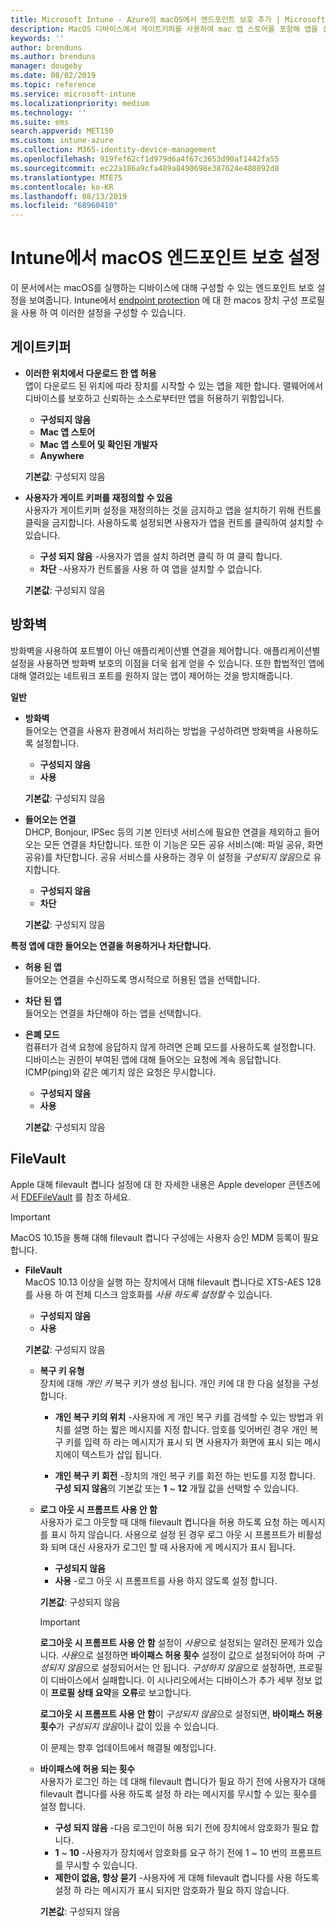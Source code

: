 ```yaml
---
title: Microsoft Intune - Azure의 macOS에서 엔드포인트 보호 추가 | Microsoft Docs
description: MacOS 디바이스에서 게이트키퍼를 사용하여 mac 앱 스토어를 포함해 앱을 설치할 수 있는 위치를 결정합니다. 또한 Microsoft Intune을 사용하여 방화벽이 특정 앱을 허용하도록 구성하거나 사용하도록 설정하고, 특정 앱을 차단하고, 은폐 모드를 사용하고 특정 유형의 들어오는 연결을 차단합니다.
keywords: ''
author: brenduns
ms.author: brenduns
manager: dougeby
ms.date: 08/02/2019
ms.topic: reference
ms.service: microsoft-intune
ms.localizationpriority: medium
ms.technology: ''
ms.suite: ems
search.appverid: MET150
ms.custom: intune-azure
ms.collection: M365-identity-device-management
ms.openlocfilehash: 919fef62cf1d979d6a4f67c3653d90af1442fa55
ms.sourcegitcommit: ec22a186a9cfa489a8490698e387624e480892d8
ms.translationtype: MTE75
ms.contentlocale: ko-KR
ms.lasthandoff: 08/13/2019
ms.locfileid: "68960410"
---
```

# <a name="macos-endpoint-protection-settings-in-intune"></a>Intune에서 macOS 엔드포인트 보호 설정  

이 문서에서는 macOS를 실행하는 디바이스에 대해 구성할 수 있는 엔드포인트 보호 설정을 보여줍니다. Intune에서 [endpoint protection](endpoint-protection-configure.md) 에 대 한 macos 장치 구성 프로필을 사용 하 여 이러한 설정을 구성할 수 있습니다.  

## <a name="gatekeeper"></a>게이트키퍼  

- **이러한 위치에서 다운로드 한 앱 허용**  
  앱이 다운로드 된 위치에 따라 장치를 시작할 수 있는 앱을 제한 합니다. 맬웨어에서 디바이스를 보호하고 신뢰하는 소스로부터만 앱을 허용하기 위함입니다.  

  - **구성되지 않음**  
  - **Mac 앱 스토어**  
  - **Mac 앱 스토어 및 확인된 개발자**  
  - **Anywhere**  

  **기본값**: 구성되지 않음  

- **사용자가 게이트 키퍼를 재정의할 수 있음**  
  사용자가 게이트키퍼 설정을 재정의하는 것을 금지하고 앱을 설치하기 위해 컨트롤 클릭을 금지합니다. 사용하도록 설정되면 사용자가 앱을 컨트롤 클릭하여 설치할 수 있습니다.  
 
  - **구성 되지 않음** -사용자가 앱을 설치 하려면 클릭 하 여 클릭 합니다.  
  - **차단** -사용자가 컨트롤을 사용 하 여 앱을 설치할 수 없습니다.  

  **기본값**: 구성되지 않음  

## <a name="firewall"></a>방화벽  

방화벽을 사용하여 포트별이 아닌 애플리케이션별 연결을 제어합니다. 애플리케이션별 설정을 사용하면 방화벽 보호의 이점을 더욱 쉽게 얻을 수 있습니다. 또한 합법적인 앱에 대해 열려있는 네트워크 포트를 원하지 않는 앱이 제어하는 것을 방지해줍니다.  

**일반**
- **방화벽**  
  들어오는 연결을 사용자 환경에서 처리하는 방법을 구성하려면 방화벽을 사용하도록 설정합니다.  
  - **구성되지 않음**  
  - **사용**  

  **기본값**: 구성되지 않음  

- **들어오는 연결**  
  DHCP, Bonjour, IPSec 등의 기본 인터넷 서비스에 필요한 연결을 제외하고 들어오는 모든 연결을 차단합니다. 또한 이 기능은 모든 공유 서비스(예: 파일 공유, 화면 공유)를 차단합니다. 공유 서비스를 사용하는 경우 이 설정을 *구성되지 않음*으로 유지합니다.  
  - **구성되지 않음**  
  - **차단**  

  **기본값**: 구성되지 않음  

**특정 앱에 대한 들어오는 연결을 허용하거나 차단합니다.**  

  - **허용 된 앱**  
    들어오는 연결을 수신하도록 명시적으로 허용된 앱을 선택합니다.  

  - **차단 된 앱**  
    들어오는 연결을 차단해야 하는 앱을 선택합니다.  

  - **은폐 모드**  
    컴퓨터가 검색 요청에 응답하지 않게 하려면 은폐 모드를 사용하도록 설정합니다. 디바이스는 권한이 부여된 앱에 대해 들어오는 요청에 계속 응답합니다. ICMP(ping)와 같은 예기치 않은 요청은 무시합니다.  
    - **구성되지 않음**  
    - **사용**  

    **기본값**: 구성되지 않음  

## <a name="filevault"></a>FileVault  
Apple 대해 filevault 켭니다 설정에 대 한 자세한 내용은 Apple developer 콘텐츠에서 [FDEFileVault](https://developer.apple.com/documentation/devicemanagement/fdefilevault) 를 참조 하세요. 

> [!IMPORTANT]  
> MacOS 10.15을 통해 대해 filevault 켭니다 구성에는 사용자 승인 MDM 등록이 필요 합니다. 

- **FileVault**  
  MacOS 10.13 이상을 실행 하는 장치에서 대해 filevault 켭니다로 XTS-AES 128를 사용 하 여 전체 디스크 암호화를 *사용 하도록 설정할* 수 있습니다.  
  - **구성되지 않음**  
  - **사용**  

  **기본값**: 구성되지 않음  

  - **복구 키 유형**  
    장치에 대해 *개인 키* 복구 키가 생성 됩니다. 개인 키에 대 한 다음 설정을 구성 합니다.  

    - **개인 복구 키의 위치** -사용자에 게 개인 복구 키를 검색할 수 있는 방법과 위치를 설명 하는 짧은 메시지를 지정 합니다. 암호를 잊어버린 경우 개인 복구 키를 입력 하 라는 메시지가 표시 되 면 사용자가 화면에 표시 되는 메시지에이 텍스트가 삽입 됩니다.  
      
    - **개인 복구 키 회전** -장치의 개인 복구 키를 회전 하는 빈도를 지정 합니다. **구성 되지 않음**의 기본값 또는 **1** ~ **12** 개월 값을 선택할 수 있습니다.  

  - **로그 아웃 시 프롬프트 사용 안 함**  
    사용자가 로그 아웃할 때 대해 filevault 켭니다을 허용 하도록 요청 하는 메시지를 표시 하지 않습니다.  사용으로 설정 된 경우 로그 아웃 시 프롬프트가 비활성화 되며 대신 사용자가 로그인 할 때 사용자에 게 메시지가 표시 됩니다.  
    - **구성되지 않음**  
    - **사용** -로그 아웃 시 프롬프트를 사용 하지 않도록 설정 합니다.

    **기본값**: 구성되지 않음  

     > [!IMPORTANT]  
     > **로그아웃 시 프롬프트 사용 안 함** 설정이 *사용*으로 설정되는 알려진 문제가 있습니다. *사용*으로 설정하면 **바이패스 허용 횟수** 설정이 값으로 설정되어야 하며 *구성되지 않음*으로 설정되어서는 안 됩니다. *구성하지 않음*으로 설정하면, 프로필이 디바이스에서 실패합니다. 이 시나리오에서는 디바이스가 추가 세부 정보 없이 **프로필 상태 요약**을 **오류**로 보고합니다.
     > 
     > **로그아웃 시 프롬프트 사용 안 함**이 *구성되지 않음*으로 설정되면, **바이패스 허용 횟수**가 *구성되지 않음*이나 값이 있을 수 있습니다.  
     > 
     > 이 문제는 향후 업데이트에서 해결될 예정입니다. 

  - **바이패스에 허용 되는 횟수**  
  사용자가 로그인 하는 데 대해 filevault 켭니다가 필요 하기 전에 사용자가 대해 filevault 켭니다를 사용 하도록 설정 하 라는 메시지를 무시할 수 있는 횟수를 설정 합니다.  

    - **구성 되지 않음** -다음 로그인이 허용 되기 전에 장치에서 암호화가 필요 합니다.  
    - **1** ~ **10** -사용자가 장치에서 암호화를 요구 하기 전에 1 ~ 10 번의 프롬프트를 무시할 수 있습니다.  
    - **제한이 없음, 항상 묻기** -사용자에 게 대해 filevault 켭니다를 사용 하도록 설정 하 라는 메시지가 표시 되지만 암호화가 필요 하지 않습니다.  
 
    **기본값**: 구성되지 않음  


